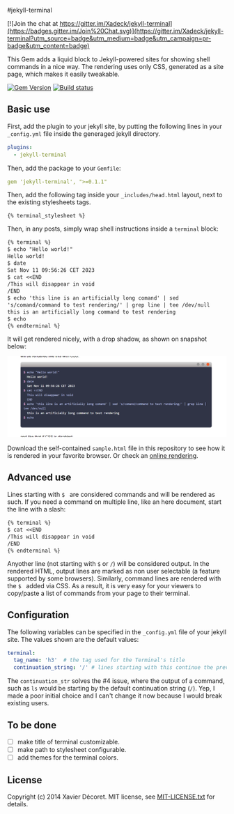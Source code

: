 #jekyll-terminal

[![Join the chat at https://gitter.im/Xadeck/jekyll-terminal](https://badges.gitter.im/Join%20Chat.svg)](https://gitter.im/Xadeck/jekyll-terminal?utm_source=badge&utm_medium=badge&utm_campaign=pr-badge&utm_content=badge)

This Gem adds a liquid block to Jekyll-powered sites for showing
shell commands in a nice way. The rendering uses only CSS, generated as a site page,
which makes it easily tweakable.

[![Gem Version](https://badge.fury.io/rb/jekyll-terminal.svg)](http://badge.fury.io/rb/jekyll-terminal)
[![Build status](https://travis-ci.org/Xadeck/jekyll-terminal.png?branch=master)](https://travis-ci.org/jekyll-terminal/)
## Basic use

First, add the plugin to your jekyll site, by putting the following lines in your `_config.yml` file inside the generaged jekyll directory.
```yaml
plugins: 
  - jekyll-terminal
```

Then, add the package to your `Gemfile`:
```yaml
gem 'jekyll-terminal', ">=0.1.1"
```

Then, add the following tag inside your `_includes/head.html` layout, next to the existing stylesheets tags.

```liquid
{% terminal_stylesheet %}    
```

Then, in any posts, simply wrap shell instructions inside a `terminal` block:

```liquid
{% terminal %}
$ echo "Hello world!"
Hello world!
$ date
Sat Nov 11 09:56:26 CET 2023
$ cat <<END
/This will disappear in void
/END
$ echo 'this line is an artificially long comand' | sed 's/comand/command to test rendering/' | grep line | tee /dev/null
this is an artificially long command to test rendering
$ echo
{% endterminal %}
```

It will get rendered nicely, with a drop shadow, as shown on snapshot below:

![](https://github.com/lironmele/jekyll-terminal/blob/master/screenshot.png)

Download the self-contained `sample.html` file in this repository to see how it is rendered in your favorite browser. Or check an [online rendering](http://htmlpreview.github.io/?https://github.com/Xadeck/jekyll-terminal/blob/master/sample.html).

## Advanced use
Lines starting with `$ ` are considered commands and will be rendered as such. If you need a command on multiple line, like an here document, start the line with a slash:

```liquid
{% terminal %}
$ cat <<END
/This will disappear in void
/END
{% endterminal %}
```

Anyother line (not starting with `$` or `/`) will be considered output. In the rendered HTML, output lines are marked as non user selectable (a feature supported by some browsers). Similarly, command lines are rendered with the `$ ` added via CSS. As a result, it is very easy for your viewers to copy/paste a list of commands from your page to their terminal.

## Configuration

The following variables can be specified in the `_config.yml` file of your jekyll site. 
The values shown are the default values:

```yaml
terminal:
  tag_name: 'h3'  # the tag used for the Terminal's title
  continuation_string: '/' # lines starting with this continue the previous $ line_
```
The `continuation_str` solves the #4 issue, where the output of a command, such as `ls` would be starting by the default continuation string (`/`). Yep, I made a poor initial choice and I can't change it now because I would break existing users.


## To be done

- [ ] make title of terminal customizable.
- [ ] make path to stylesheet configurable.
- [ ] add themes for the terminal colors.

## License
Copyright (c) 2014 Xavier Décoret. MIT license, see [MIT-LICENSE.txt] for details.

[MIT-LICENSE.txt]: https://github.com/bhollis/maruku/blob/master/MIT-LICENSE.txt
